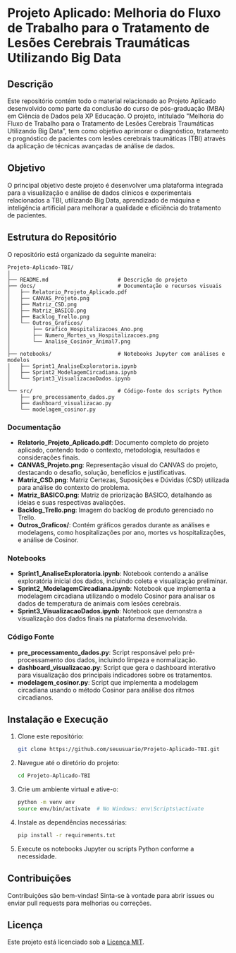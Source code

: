 
# Projeto Aplicado: Melhoria do Fluxo de Trabalho para o Tratamento de Lesões Cerebrais Traumáticas Utilizando Big Data

## Descrição

Este repositório contém todo o material relacionado ao Projeto Aplicado desenvolvido como parte da conclusão do curso de pós-graduação (MBA) em Ciência de Dados pela XP Educação. O projeto, intitulado "Melhoria do Fluxo de Trabalho para o Tratamento de Lesões Cerebrais Traumáticas Utilizando Big Data", tem como objetivo aprimorar o diagnóstico, tratamento e prognóstico de pacientes com lesões cerebrais traumáticas (TBI) através da aplicação de técnicas avançadas de análise de dados.

## Objetivo

O principal objetivo deste projeto é desenvolver uma plataforma integrada para a visualização e análise de dados clínicos e experimentais relacionados a TBI, utilizando Big Data, aprendizado de máquina e inteligência artificial para melhorar a qualidade e eficiência do tratamento de pacientes.

## Estrutura do Repositório

O repositório está organizado da seguinte maneira:

```
Projeto-Aplicado-TBI/
│
├── README.md                      # Descrição do projeto
├── docs/                          # Documentação e recursos visuais
│   ├── Relatorio_Projeto_Aplicado.pdf
│   ├── CANVAS_Projeto.png
│   ├── Matriz_CSD.png
│   ├── Matriz_BASICO.png
│   ├── Backlog_Trello.png
│   └── Outros_Graficos/
│       ├── Grafico_Hospitalizacoes_Ano.png
│       ├── Numero_Mortes_vs_Hospitalizacoes.png
│       └── Analise_Cosinor_Animal7.png
│
├── notebooks/                     # Notebooks Jupyter com análises e modelos
│   ├── Sprint1_AnaliseExploratoria.ipynb
│   ├── Sprint2_ModelagemCircadiana.ipynb
│   └── Sprint3_VisualizacaoDados.ipynb
│
└── src/                           # Código-fonte dos scripts Python
    ├── pre_processamento_dados.py
    ├── dashboard_visualizacao.py
    └── modelagem_cosinor.py
```

### Documentação

- **Relatorio_Projeto_Aplicado.pdf**: Documento completo do projeto aplicado, contendo todo o contexto, metodologia, resultados e considerações finais.
- **CANVAS_Projeto.png**: Representação visual do CANVAS do projeto, destacando o desafio, solução, benefícios e justificativas.
- **Matriz_CSD.png**: Matriz Certezas, Suposições e Dúvidas (CSD) utilizada para análise do contexto do problema.
- **Matriz_BASICO.png**: Matriz de priorização BASICO, detalhando as ideias e suas respectivas avaliações.
- **Backlog_Trello.png**: Imagem do backlog de produto gerenciado no Trello.
- **Outros_Graficos/**: Contém gráficos gerados durante as análises e modelagens, como hospitalizações por ano, mortes vs hospitalizações, e análise de Cosinor.

### Notebooks

- **Sprint1_AnaliseExploratoria.ipynb**: Notebook contendo a análise exploratória inicial dos dados, incluindo coleta e visualização preliminar.
- **Sprint2_ModelagemCircadiana.ipynb**: Notebook que implementa a modelagem circadiana utilizando o modelo Cosinor para analisar os dados de temperatura de animais com lesões cerebrais.
- **Sprint3_VisualizacaoDados.ipynb**: Notebook que demonstra a visualização dos dados finais na plataforma desenvolvida.

### Código Fonte

- **pre_processamento_dados.py**: Script responsável pelo pré-processamento dos dados, incluindo limpeza e normalização.
- **dashboard_visualizacao.py**: Script que gera o dashboard interativo para visualização dos principais indicadores sobre os tratamentos.
- **modelagem_cosinor.py**: Script que implementa a modelagem circadiana usando o método Cosinor para análise dos ritmos circadianos.

## Instalação e Execução

1. Clone este repositório:
   ```bash
   git clone https://github.com/seuusuario/Projeto-Aplicado-TBI.git
   ```

2. Navegue até o diretório do projeto:
   ```bash
   cd Projeto-Aplicado-TBI
   ```

3. Crie um ambiente virtual e ative-o:
   ```bash
   python -m venv env
   source env/bin/activate  # No Windows: env\Scripts\activate
   ```

4. Instale as dependências necessárias:
   ```bash
   pip install -r requirements.txt
   ```

5. Execute os notebooks Jupyter ou scripts Python conforme a necessidade.

## Contribuições

Contribuições são bem-vindas! Sinta-se à vontade para abrir issues ou enviar pull requests para melhorias ou correções.

## Licença

Este projeto está licenciado sob a [Licença MIT](LICENSE).
